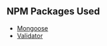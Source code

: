 




## NPM Packages Used
- [Mongoose](https://mongoosejs.com/)
- [Validator](https://github.com/validatorjs/validator.js)